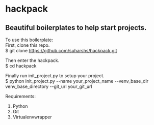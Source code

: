 # hackpack
## Beautiful boilerplates to help start projects.

To use this boilerplate:  
First, clone this repo.  
    $ git clone https://github.com/suharshs/hackpack.git  

Then enter the hackpack.  
    $ cd hackpack  

Finally run init_project.py to setup your project.  
    $ python init_project.py --name your_project_name --venv_base_dir venv_base_directory --git_url your_git_url  


Requirements:  
1. Python  
2. Git  
3. Virtualenvwrapper  
